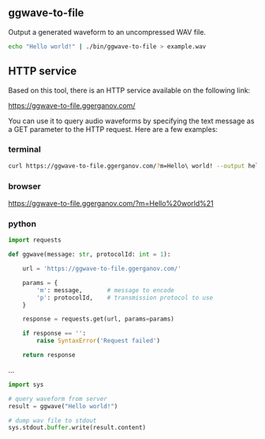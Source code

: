 ## ggwave-to-file

Output a generated waveform to an uncompressed WAV file.

```bash
echo "Hello world!" | ./bin/ggwave-to-file > example.wav
```

## HTTP service

Based on this tool, there is an HTTP service available on the following link:

https://ggwave-to-file.ggerganov.com/

You can use it to query audio waveforms by specifying the text message as a GET parameter to the HTTP request. Here are a few examples:

### terminal

```bash
curl https://ggwave-to-file.ggerganov.com/?m=Hello\ world! --output hello.wav
```

### browser

https://ggwave-to-file.ggerganov.com/?m=Hello%20world%21

### python

```python
import requests

def ggwave(message: str, protocolId: int = 1):

    url = 'https://ggwave-to-file.ggerganov.com/'

    params = {
        'm': message,       # message to encode
        'p': protocolId,    # transmission protocol to use
    }

    response = requests.get(url, params=params)

    if response == '':
        raise SyntaxError('Request failed')

    return response

```

...

```python
import sys

# query waveform from server
result = ggwave("Hello world!")

# dump wav file to stdout
sys.stdout.buffer.write(result.content)

```
